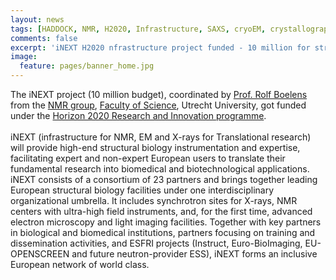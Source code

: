 ```yaml
---
layout: news
tags: [HADDOCK, NMR, H2020, Infrastructure, SAXS, cryoEM, crystallography, INSTRUCT, Utrecht University]
comments: false
excerpt: 'iNEXT H2020 nfrastructure project funded - 10 million for structural biology in Europe!'
image:
  feature: pages/banner_home.jpg
---
```

The iNEXT project (10 million budget), coordinated by [Prof. Rolf Boelens](http://www.uu.nl/staff/RBoelens) from the [NMR group](http://www.nmr.chem.uu.nl), [Faculty of Science](http://www/science.uu.nl), Utrecht University, got funded under the [Horizon 2020 Research and Innovation programme](http://ec.europa.eu/research/participants/portal/desktop/en/opportunities/h2020/topics/64-infraia-1-2014-2015.html).
<BR>
<BR>
iNEXT (infrastructure for NMR, EM and X-rays for Translational research) will provide high-end structural biology instrumentation and expertise, facilitating expert and non-expert European users to translate their fundamental research into biomedical and biotechnological applications. iNEXT consists of a consortium of 23 partners and brings together leading European structural biology facilities under one interdisciplinary organizational umbrella. It includes synchrotron sites for X-rays, NMR centers with ultra-high field instruments, and, for the first time, advanced electron microscopy and light imaging facilities. Together with key partners in biological and biomedical institutions, partners focusing on training and dissemination activities, and ESFRI projects (Instruct, Euro-BioImaging, EU-OPENSCREEN and future neutron-provider ESS), iNEXT forms an inclusive European network of world class.
